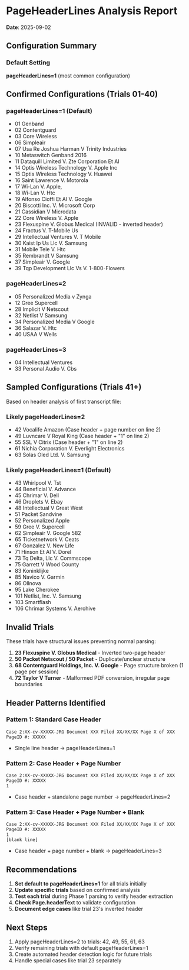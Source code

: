 # PageHeaderLines Analysis Report
**Date**: 2025-09-02

## Configuration Summary

### Default Setting
**pageHeaderLines=1** (most common configuration)

## Confirmed Configurations (Trials 01-40)

### pageHeaderLines=1 (Default)
- 01 Genband
- 02 Contentguard  
- 03 Core Wireless
- 06 Simpleair
- 07 Usa Re Joshua Harman V Trinity Industries
- 10 Metaswitch Genband 2016
- 11 Dataquill Limited V. Zte Corporation Et Al
- 14 Optis Wireless Technology V. Apple Inc
- 15 Optis Wireless Technology V. Huawei
- 16 Saint Lawrence V. Motorola
- 17 Wi-Lan V. Apple,
- 18 Wi-Lan V. Htc
- 19 Alfonso Cioffi Et Al V. Google
- 20 Biscotti Inc. V. Microsoft Corp
- 21 Cassidian V Microdata
- 22 Core Wireless V. Apple
- 23 Flexuspine V. Globus Medical (INVALID - inverted header)
- 24 Fractus V. T-Mobile Us
- 29 Intellectual Ventures V. T Mobile
- 30 Kaist Ip Us Llc V. Samsung
- 31 Mobile Tele V. Htc
- 35 Rembrandt V Samsung
- 37 Simpleair V. Google
- 39 Tqp Development Llc Vs V. 1-800-Flowers

### pageHeaderLines=2
- 05 Personalized Media v Zynga
- 12 Gree Supercell
- 28 Implicit V Netscout
- 32 Netlist V Samsung
- 34 Personalized Media V Google
- 36 Salazar V. Htc
- 40 USAA V Wells

### pageHeaderLines=3
- 04 Intellectual Ventures
- 33 Personal Audio V. Cbs

## Sampled Configurations (Trials 41+)

Based on header analysis of first transcript file:

### Likely pageHeaderLines=2
- 42 Vocalife Amazon (Case header + page number on line 2)
- 49 Luvncare V Royal King (Case header + "1" on line 2)  
- 55 SSL V Citrix (Case header + "1" on line 2)
- 61 Nichia Corporation V. Everlight Electronics
- 63 Solas Oled Ltd. V. Samsung

### Likely pageHeaderLines=1 (Default)
- 43 Whirlpool V. Tst
- 44 Beneficial V. Advance
- 45 Chrimar V. Dell
- 46 Droplets V. Ebay
- 48 Intellectual V Great West
- 51 Packet Sandvine
- 52 Personalized Apple
- 59 Gree V. Supercell
- 62 Simpleair V. Google 582
- 65 Ticketnetwork V. Ceats
- 67 Gonzalez V. New Life
- 71 Hinson Et Al V. Dorel
- 73 Tq Delta, Llc V. Commscope
- 75 Garrett V Wood County
- 83 Koninklijke
- 85 Navico V. Garmin
- 86 Ollnova
- 95 Lake Cherokee
- 101 Netlist, Inc. V. Samsung
- 103 Smartflash
- 106 Chrimar Systems V. Aerohive

## Invalid Trials

These trials have structural issues preventing normal parsing:

1. **23 Flexuspine V. Globus Medical** - Inverted two-page header
2. **50 Packet Netscout / 50 Packet** - Duplicate/unclear structure
3. **68 Contentguard Holdings, Inc. V. Google** - Page structure broken (1 page per session)
4. **72 Taylor V Turner** - Malformed PDF conversion, irregular page boundaries

## Header Patterns Identified

### Pattern 1: Standard Case Header
```
Case 2:XX-cv-XXXXX-JRG Document XXX Filed XX/XX/XX Page X of XXX PageID #: XXXXX
```
- Single line header → pageHeaderLines=1

### Pattern 2: Case Header + Page Number
```
Case 2:XX-cv-XXXXX-JRG Document XXX Filed XX/XX/XX Page X of XXX PageID #: XXXXX
1
```
- Case header + standalone page number → pageHeaderLines=2

### Pattern 3: Case Header + Page Number + Blank
```
Case 2:XX-cv-XXXXX-JRG Document XXX Filed XX/XX/XX Page X of XXX PageID #: XXXXX
1
[blank line]
```
- Case header + page number + blank → pageHeaderLines=3

## Recommendations

1. **Set default to pageHeaderLines=1** for all trials initially
2. **Update specific trials** based on confirmed analysis
3. **Test each trial** during Phase 1 parsing to verify header extraction
4. **Check Page.headerText** to validate configuration
5. **Document edge cases** like trial 23's inverted header

## Next Steps

1. Apply pageHeaderLines=2 to trials: 42, 49, 55, 61, 63
2. Verify remaining trials with default pageHeaderLines=1
3. Create automated header detection logic for future trials
4. Handle special cases like trial 23 separately